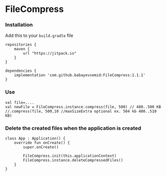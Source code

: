 # FileCompress  

### Installation

Add this to your ```build.gradle``` file

```
repositories {
    maven {
        url "https://jitpack.io"
    }
}

dependencies {
    implementation 'com.github.babayevsemid:FileCompress:1.1.1' 
}
```
### Use

```  
val file=....
val newFile = FileCompress.instance.compress(file, 500) // 480..500 KB
//.compress(file, 500,10 //maxSizeExtra optional ex. 504 kb 480..510 KB)

``` 
 
### Delete the created files when the application is created
```
class App : Application() {
    override fun onCreate() {
        super.onCreate()

        FileCompress.init(this.applicationContext)
        FileCompress.instance.deleteCompressedFiles()
    }
}
``` 
